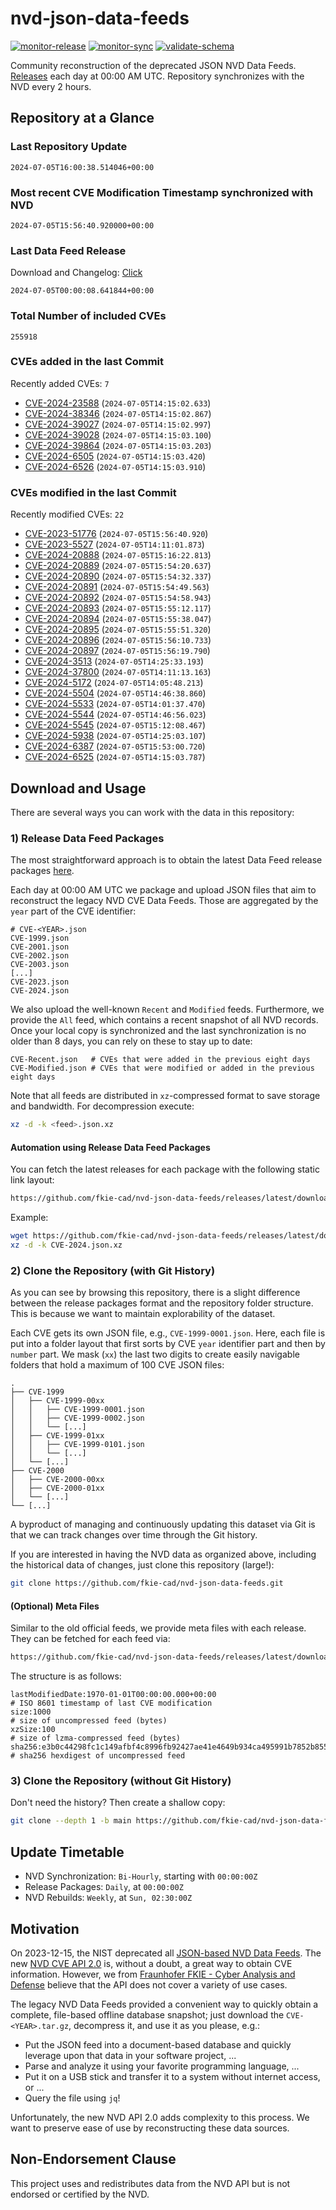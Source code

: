 # nvd-json-data-feeds

[![monitor-release](https://github.com/fkie-cad/nvd-json-data-feeds/actions/workflows/monitor_release.yml/badge.svg)](https://github.com/fkie-cad/nvd-json-data-feeds/actions/workflows/monitor_release.yml)
[![monitor-sync](https://github.com/fkie-cad/nvd-json-data-feeds/actions/workflows/monitor_sync.yml/badge.svg)](https://github.com/fkie-cad/nvd-json-data-feeds/actions/workflows/monitor_sync.yml)
[![validate-schema](https://github.com/fkie-cad/nvd-json-data-feeds/actions/workflows/validate_schema.yml/badge.svg)](https://github.com/fkie-cad/nvd-json-data-feeds/actions/workflows/validate_schema.yml)

Community reconstruction of the deprecated JSON NVD Data Feeds.
[Releases](https://github.com/fkie-cad/nvd-json-data-feeds/releases/latest) each day at 00:00 AM UTC.
Repository synchronizes with the NVD every 2 hours.

## Repository at a Glance

### Last Repository Update

```plain
2024-07-05T16:00:38.514046+00:00
```

### Most recent CVE Modification Timestamp synchronized with NVD

```plain
2024-07-05T15:56:40.920000+00:00
```

### Last Data Feed Release

Download and Changelog: [Click](https://github.com/fkie-cad/nvd-json-data-feeds/releases/latest)

```plain
2024-07-05T00:00:08.641844+00:00
```

### Total Number of included CVEs

```plain
255918
```

### CVEs added in the last Commit

Recently added CVEs: `7`

- [CVE-2024-23588](CVE-2024/CVE-2024-235xx/CVE-2024-23588.json) (`2024-07-05T14:15:02.633`)
- [CVE-2024-38346](CVE-2024/CVE-2024-383xx/CVE-2024-38346.json) (`2024-07-05T14:15:02.867`)
- [CVE-2024-39027](CVE-2024/CVE-2024-390xx/CVE-2024-39027.json) (`2024-07-05T14:15:02.997`)
- [CVE-2024-39028](CVE-2024/CVE-2024-390xx/CVE-2024-39028.json) (`2024-07-05T14:15:03.100`)
- [CVE-2024-39864](CVE-2024/CVE-2024-398xx/CVE-2024-39864.json) (`2024-07-05T14:15:03.203`)
- [CVE-2024-6505](CVE-2024/CVE-2024-65xx/CVE-2024-6505.json) (`2024-07-05T14:15:03.420`)
- [CVE-2024-6526](CVE-2024/CVE-2024-65xx/CVE-2024-6526.json) (`2024-07-05T14:15:03.910`)


### CVEs modified in the last Commit

Recently modified CVEs: `22`

- [CVE-2023-51776](CVE-2023/CVE-2023-517xx/CVE-2023-51776.json) (`2024-07-05T15:56:40.920`)
- [CVE-2023-5527](CVE-2023/CVE-2023-55xx/CVE-2023-5527.json) (`2024-07-05T14:11:01.873`)
- [CVE-2024-20888](CVE-2024/CVE-2024-208xx/CVE-2024-20888.json) (`2024-07-05T15:16:22.813`)
- [CVE-2024-20889](CVE-2024/CVE-2024-208xx/CVE-2024-20889.json) (`2024-07-05T15:54:20.637`)
- [CVE-2024-20890](CVE-2024/CVE-2024-208xx/CVE-2024-20890.json) (`2024-07-05T15:54:32.337`)
- [CVE-2024-20891](CVE-2024/CVE-2024-208xx/CVE-2024-20891.json) (`2024-07-05T15:54:49.563`)
- [CVE-2024-20892](CVE-2024/CVE-2024-208xx/CVE-2024-20892.json) (`2024-07-05T15:54:58.943`)
- [CVE-2024-20893](CVE-2024/CVE-2024-208xx/CVE-2024-20893.json) (`2024-07-05T15:55:12.117`)
- [CVE-2024-20894](CVE-2024/CVE-2024-208xx/CVE-2024-20894.json) (`2024-07-05T15:55:38.047`)
- [CVE-2024-20895](CVE-2024/CVE-2024-208xx/CVE-2024-20895.json) (`2024-07-05T15:55:51.320`)
- [CVE-2024-20896](CVE-2024/CVE-2024-208xx/CVE-2024-20896.json) (`2024-07-05T15:56:10.733`)
- [CVE-2024-20897](CVE-2024/CVE-2024-208xx/CVE-2024-20897.json) (`2024-07-05T15:56:19.790`)
- [CVE-2024-3513](CVE-2024/CVE-2024-35xx/CVE-2024-3513.json) (`2024-07-05T14:25:33.193`)
- [CVE-2024-37800](CVE-2024/CVE-2024-378xx/CVE-2024-37800.json) (`2024-07-05T14:11:13.163`)
- [CVE-2024-5172](CVE-2024/CVE-2024-51xx/CVE-2024-5172.json) (`2024-07-05T14:05:48.213`)
- [CVE-2024-5504](CVE-2024/CVE-2024-55xx/CVE-2024-5504.json) (`2024-07-05T14:46:38.860`)
- [CVE-2024-5533](CVE-2024/CVE-2024-55xx/CVE-2024-5533.json) (`2024-07-05T14:01:37.470`)
- [CVE-2024-5544](CVE-2024/CVE-2024-55xx/CVE-2024-5544.json) (`2024-07-05T14:46:56.023`)
- [CVE-2024-5545](CVE-2024/CVE-2024-55xx/CVE-2024-5545.json) (`2024-07-05T15:12:08.467`)
- [CVE-2024-5938](CVE-2024/CVE-2024-59xx/CVE-2024-5938.json) (`2024-07-05T14:25:03.107`)
- [CVE-2024-6387](CVE-2024/CVE-2024-63xx/CVE-2024-6387.json) (`2024-07-05T15:53:00.720`)
- [CVE-2024-6525](CVE-2024/CVE-2024-65xx/CVE-2024-6525.json) (`2024-07-05T14:15:03.787`)


## Download and Usage

There are several ways you can work with the data in this repository:

### 1) Release Data Feed Packages

The most straightforward approach is to obtain the latest Data Feed release packages [here](https://github.com/fkie-cad/nvd-json-data-feeds/releases/latest).

Each day at 00:00 AM UTC we package and upload JSON files that aim to reconstruct the legacy NVD CVE Data Feeds.
Those are aggregated by the `year` part of the CVE identifier:

```
# CVE-<YEAR>.json
CVE-1999.json
CVE-2001.json
CVE-2002.json
CVE-2003.json
[...]
CVE-2023.json
CVE-2024.json
```

We also upload the well-known `Recent` and `Modified` feeds.
Furthermore, we provide the `All` feed, which contains a recent snapshot of all NVD records.
Once your local copy is synchronized and the last synchronization is no older than 8 days, you can rely on these to stay up to date:

```plain
CVE-Recent.json   # CVEs that were added in the previous eight days
CVE-Modified.json # CVEs that were modified or added in the previous eight days
```

Note that all feeds are distributed in `xz`-compressed format to save storage and bandwidth.
For decompression execute:

```sh
xz -d -k <feed>.json.xz
```

#### Automation using Release Data Feed Packages

You can fetch the latest releases for each package with the following static link layout:

```sh
https://github.com/fkie-cad/nvd-json-data-feeds/releases/latest/download/CVE-<YEAR>.json.xz
```

Example:

```sh
wget https://github.com/fkie-cad/nvd-json-data-feeds/releases/latest/download/CVE-2024.json.xz
xz -d -k CVE-2024.json.xz
```

### 2) Clone the Repository (with Git History)

As you can see by browsing this repository, there is a slight difference between the release packages format and the repository folder structure.
This is because we want to maintain explorability of the dataset.

Each CVE gets its own JSON file, e.g., `CVE-1999-0001.json`.
Here, each file is put into a folder layout that first sorts by CVE `year` identifier part and then by `number` part.
We mask (`xx`) the last two digits to create easily navigable folders that hold a maximum of 100 CVE JSON files:

```plain
.
├── CVE-1999
│   ├── CVE-1999-00xx
│   │   ├── CVE-1999-0001.json
│   │   ├── CVE-1999-0002.json
│   │   └── [...]
│   ├── CVE-1999-01xx
│   │   ├── CVE-1999-0101.json
│   │   └── [...]
│   └── [...]
├── CVE-2000
│   ├── CVE-2000-00xx
│   ├── CVE-2000-01xx
│   └── [...]
└── [...]
```

A byproduct of managing and continuously updating this dataset via Git is that we can track changes over time through the Git history.

If you are interested in having the NVD data as organized above, including the historical data of changes, just clone this repository (large!):

```sh
git clone https://github.com/fkie-cad/nvd-json-data-feeds.git
```

#### (Optional) Meta Files

Similar to the old official feeds, we provide meta files with each release. They can be fetched for each feed via:

```sh
https://github.com/fkie-cad/nvd-json-data-feeds/releases/latest/download/CVE-<YEAR>.meta
```

The structure is as follows:

```plain
lastModifiedDate:1970-01-01T00:00:00.000+00:00                          # ISO 8601 timestamp of last CVE modification
size:1000                                                               # size of uncompressed feed (bytes)
xzSize:100                                                              # size of lzma-compressed feed (bytes)
sha256:e3b0c44298fc1c149afbf4c8996fb92427ae41e4649b934ca495991b7852b855 # sha256 hexdigest of uncompressed feed
```

### 3) Clone the Repository (without Git History)

Don't need the history? Then create a shallow copy:

```sh
git clone --depth 1 -b main https://github.com/fkie-cad/nvd-json-data-feeds.git
```


## Update Timetable

* NVD Synchronization: `Bi-Hourly`, starting with `00:00:00Z`
* Release Packages: `Daily`, at `00:00:00Z`
* NVD Rebuilds: `Weekly`, at `Sun, 02:30:00Z`


## Motivation

On 2023-12-15, the NIST deprecated all [JSON-based NVD Data Feeds](https://nvd.nist.gov/vuln/data-feeds#divRetirementBanner-1).
The new [NVD CVE API 2.0](https://nvd.nist.gov/developers/vulnerabilities) is, without a doubt, a great way to obtain CVE information.
However, we from [Fraunhofer FKIE - Cyber Analysis and Defense](https://www.fkie.fraunhofer.de/en/departments/cad.html) believe that the API does not cover a variety of use cases.

The legacy NVD Data Feeds provided a convenient way to quickly obtain a complete, file-based offline database snapshot; just download the `CVE-<YEAR>.tar.gz`, decompress it, and use it as you please, e.g.:

- Put the JSON feed into a document-based database and quickly leverage upon that data in your software project, ...
- Parse and analyze it using your favorite programming language, ...
- Put it on a USB stick and transfer it to a system without internet access, or ...
- Query the file using `jq`!

Unfortunately, the new NVD API 2.0 adds complexity to this process.
We want to preserve ease of use by reconstructing these data sources.

## Non-Endorsement Clause

This project uses and redistributes data from the NVD API but is not endorsed or certified by the NVD.